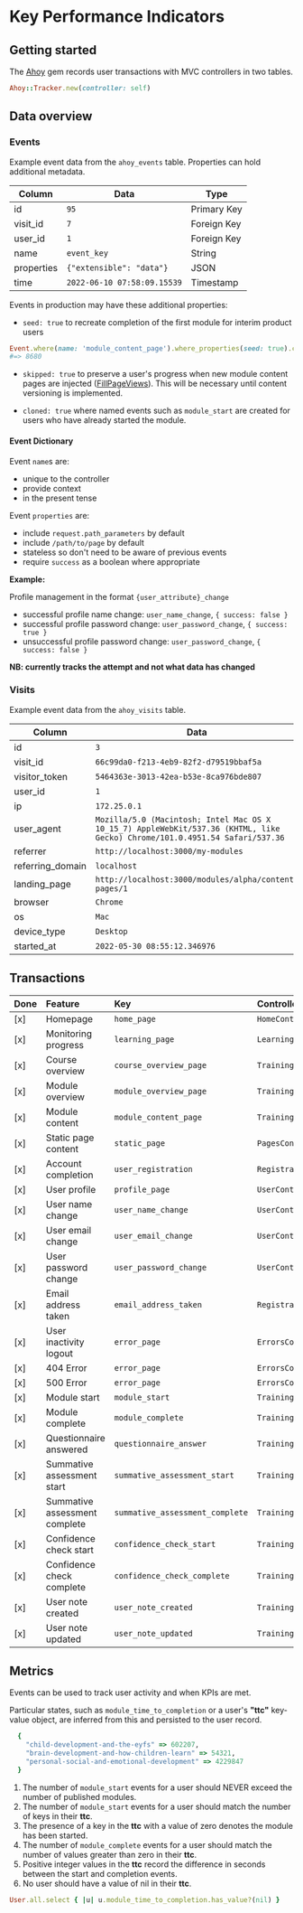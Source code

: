 # Key Performance Indicators

## Getting started

The [Ahoy](https://github.com/ankane/ahoy) gem records user transactions with MVC controllers in two tables.

```ruby
Ahoy::Tracker.new(controller: self)
```

## Data overview

### Events

Example event data from the `ahoy_events` table. Properties can hold additional metadata.

| Column     | Data                        | Type        |
| ---        | ---                         | ---         |
| id         | `95`                        | Primary Key |
| visit_id   | `7`                         | Foreign Key |
| user_id    | `1`                         | Foreign Key |
| name       | `event_key`                 | String      |
| properties | `{"extensible": "data"}`    | JSON        |
| time       | `2022-06-10 07:58:09.15539` | Timestamp   |

Events in production may have these additional properties:

- `seed: true` to recreate completion of the first module for interim product users

```ruby
Event.where(name: 'module_content_page').where_properties(seed: true).count
#=> 8680
```

- `skipped: true` to preserve a user's progress when new module content pages are injected ([FillPageViews](../../FillPageViews)).
  This will be necessary until content versioning is implemented.

- `cloned: true` where named events such as `module_start` are created for users who have already started the module.

#### Event Dictionary

Event `name`s are:

- unique to the controller
- provide context
- in the present tense

Event `properties` are:

- include `request.path_parameters` by default
- include `/path/to/page` by default
- stateless so don't need to be aware of previous events
- require `success` as a boolean where appropriate

**Example:**

Profile management in the format `{user_attribute}_change`

- successful profile name change: `user_name_change`, `{ success: false }`
- successful profile password change: `user_password_change`, `{ success: true }`
- unsuccessful profile password change: `user_password_change`, `{ success: false }`

**NB: currently tracks the attempt and not what data has changed**

### Visits

Example event data from the `ahoy_visits` table.

| Column           | Data                                                                                                                        |
| ---              | ---                                                                                                                         |
| id               | `3`                                                                                                                         |
| visit_id         | `66c99da0-f213-4eb9-82f2-d79519bbaf5a`                                                                                      |
| visitor_token    | `5464363e-3013-42ea-b53e-8ca976bde807`                                                                                      |
| user_id          | `1`                                                                                                                         |
| ip               | `172.25.0.1`                                                                                                                |
| user_agent       | `Mozilla/5.0 (Macintosh; Intel Mac OS X 10_15_7) AppleWebKit/537.36 (KHTML, like Gecko) Chrome/101.0.4951.54 Safari/537.36` |
| referrer         | `http://localhost:3000/my-modules`                                                                                         |
| referring_domain | `localhost`                                                                                                                 |
| landing_page     | `http://localhost:3000/modules/alpha/content-pages/1`                                                                       |
| browser          | `Chrome`                                                                                                                    |
| os               | `Mac`                                                                                                                       |
| device_type      | `Desktop`                                                                                                                   |
| started_at       | `2022-05-30 08:55:12.346976`                                                                                                |



## Transactions

| Done | Feature                       | Key                             | Controllers                       | Path                                         |
| :--- | :---                          | :---                            | :---                              | :---                                         |
| [x]  | Homepage                      | `home_page`                     | `HomeController`                  | `/`                                          |
| [x]  | Monitoring progress           | `learning_page`                 | `LearningController`              | `/my-modules`                                |
| [x]  | Course overview               | `course_overview_page`          | `Training::ModulesController`     | `/modules`                                   |
| [x]  | Module overview               | `module_overview_page`          | `Training::ModulesController`     | `/modules/{alpha}`                           |
| [x]  | Module content                | `module_content_page`           | `Training::PagesController`       | `/modules/{alpha}/content-pages/{1}`         |
| [x]  | Static page content           | `static_page`                   | `PagesController`                 | `/example-page`                              |
| [x]  | Account completion            | `user_registration`             | `Registration::<Attrs>Controller` | `/registration/{attr}`                       |
| [x]  | User profile                  | `profile_page`                  | `UserController`                  | `/my-account`                                |
| [x]  | User name change              | `user_name_change`              | `UserController`                  | `/my-account/update-name`                    |
| [x]  | User email change             | `user_email_change`             | `UserController`                  | `/my-account/update-email`                   |
| [x]  | User password change          | `user_password_change`          | `UserController`                  | `/my-account/update-password`                |
| [x]  | Email address taken           | `email_address_taken`           | `RegistrationsController`         | `/users/sign-up`                             |
| [x]  | User inactivity logout        | `error_page`                    | `ErrorsController`                | `/timeout`                                   |
| [x]  | 404 Error                     | `error_page`                    | `ErrorsController`                | `/404`                                       |
| [x]  | 500 Error                     | `error_page`                    | `ErrorsController`                | `/500`                                       |
| [x]  | Module start                  | `module_start`                  | `Training::PagesController`       | `/modules/{alpha}/content-pages/intro`       |
| [x]  | Module complete               | `module_complete`               | `Training::ModulesController`     | `/modules/{alpha}/certificate`               |
| [x]  | Questionnaire answered        | `questionnaire_answer`          | `Training::QuestionsController`   | `/modules/{alpha}/questionnaires/{path}`     |
| [x]  | Summative assessment start    | `summative_assessment_start`    | `Training::QuestionsController`   | `/modules/{alpha}/questionnaires/{path}`     |
| [x]  | Summative assessment complete | `summative_assessment_complete` | `Training::AssessmentsController` | `/modules/{alpha}/assessment-results/{path}` |
| [x]  | Confidence check start        | `confidence_check_start`        | `Training::QuestionsController`   | `/modules/{alpha}/questionnaires/{path}`     |
| [x]  | Confidence check complete     | `confidence_check_complete`     | `Training::PagesController`       | `/modules/{alpha}/questionnaires/{path}`     |
| [x]  | User note created             | `user_note_created`             | `Training::NotesController`       | `/my-account/learning-log`                   |
| [x]  | User note updated             | `user_note_updated`             | `Training::NotesController`       | `/my-account/learning-log`                   |


## Metrics

Events can be used to track user activity and when KPIs are met.

Particular states, such as `module_time_to_completion` or a user's **"ttc"** key-value object, are inferred from this and persisted to the user record.

```ruby
  {
    "child-development-and-the-eyfs" => 602207,
    "brain-development-and-how-children-learn" => 54321,
    "personal-social-and-emotional-development" => 4229847
  }
```

1. The number of `module_start` events for a user should NEVER exceed the number of published modules.
2. The number of `module_start` events for a user should match the number of keys in their **ttc**.
3. The presence of a key in the **ttc** with a value of zero denotes the module has been started.
4. The number of `module_complete` events for a user should match the number of values greater than zero in their **ttc**.
5. Positive integer values in the **ttc** record the difference in seconds between the start and completion events.
6. No user should have a value of nil in their **ttc**.

```ruby
User.all.select { |u| u.module_time_to_completion.has_value?(nil) }
```
